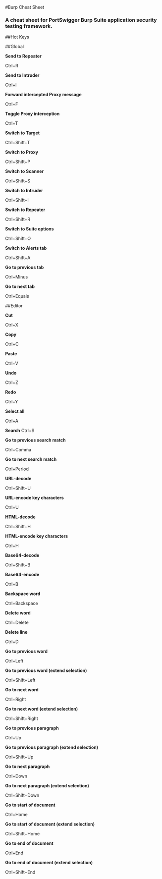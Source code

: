#Burp Cheat Sheet

### A cheat sheet for PortSwigger Burp Suite application security testing framework.


##Hot Keys

##Global

**Send to Repeater**

Ctrl+R

**Send to Intruder**

Ctrl+I

**Forward intercepted Proxy message**

Ctrl+F

**Toggle Proxy interception**

Ctrl+T

**Switch to Target**

Ctrl+Shift+T

**Switch to Proxy**

Ctrl+Shift+P

**Switch to Scanner**

Ctrl+Shift+S

**Switch to Intruder**

Ctrl+Shift+I

**Switch to Repeater**

Ctrl+Shift+R

**Switch to Suite options**

Ctrl+Shift+O

**Switch to Alerts tab**

Ctrl+Shift+A

**Go to previous tab**

Ctrl+Minus

**Go to next tab**

Ctrl+Equals

##Editor

**Cut**

Ctrl+X

**Copy**

Ctrl+C

**Paste**

Ctrl+V

**Undo**

Ctrl+Z

**Redo**

Ctrl+Y

**Select all**

Ctrl+A

**Search**
Ctrl+S

**Go to previous search match**

Ctrl+Comma

**Go to next search match**

Ctrl+Period

**URL-decode**

Ctrl+Shift+U

**URL-encode key characters**

Ctrl+U

**HTML-decode**

Ctrl+Shift+H

**HTML-encode key characters**

Ctrl+H

**Base64-decode**

Ctrl+Shift+B

**Base64-encode**

Ctrl+B

**Backspace word**

Ctrl+Backspace

**Delete word**

Ctrl+Delete

**Delete line**

Ctrl+D

**Go to previous word**

Ctrl+Left

**Go to previous word (extend selection)**

Ctrl+Shift+Left

**Go to next word**

Ctrl+Right

**Go to next word (extend selection)**

Ctrl+Shift+Right

**Go to previous paragraph**

Ctrl+Up

**Go to previous paragraph (extend selection)**

Ctrl+Shift+Up

**Go to next paragraph**

Ctrl+Down

**Go to next paragraph (extend selection)**

Ctrl+Shift+Down

**Go to start of document**

Ctrl+Home

**Go to start of document (extend selection)**

Ctrl+Shift+Home

**Go to end of document**

Ctrl+End

**Go to end of document (extend selection)**

Ctrl+Shift+End
